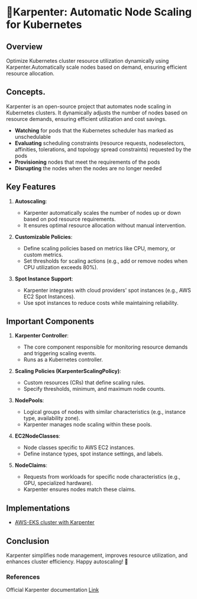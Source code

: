 # 🚀Karpenter: Automatic Node Scaling for Kubernetes

## Overview
Optimize Kubernetes cluster resource utilization dynamically using Karpenter.Automatically scale nodes based on demand, ensuring efficient resource allocation.

## Concepts.

Karpenter is an open-source project that automates node scaling in Kubernetes clusters. It dynamically adjusts the number of nodes based on resource demands, ensuring efficient utilization and cost savings.

* __Watching__ for pods that the Kubernetes scheduler has marked as unschedulable
* __Evaluating__ scheduling constraints (resource requests, nodeselectors, affinities, tolerations, and topology spread constraints) requested by the pods
* __Provisioning__ nodes that meet the requirements of the pods
* __Disrupting__ the nodes when the nodes are no longer needed


## Key Features

1. **Autoscaling**:
   - Karpenter automatically scales the number of nodes up or down based on pod resource requirements.
   - It ensures optimal resource allocation without manual intervention.

2. **Customizable Policies**:
   - Define scaling policies based on metrics like CPU, memory, or custom metrics.
   - Set thresholds for scaling actions (e.g., add or remove nodes when CPU utilization exceeds 80%).

3. **Spot Instance Support**:
   - Karpenter integrates with cloud providers' spot instances (e.g., AWS EC2 Spot Instances).
   - Use spot instances to reduce costs while maintaining reliability.

## Important Components

1. **Karpenter Controller**:
   - The core component responsible for monitoring resource demands and triggering scaling events.
   - Runs as a Kubernetes controller.

2. **Scaling Policies (KarpenterScalingPolicy)**:
   - Custom resources (CRs) that define scaling rules.
   - Specify thresholds, minimum, and maximum node counts.

3. **NodePools**:
   - Logical groups of nodes with similar characteristics (e.g., instance type, availability zone).
   - Karpenter manages node scaling within these pools.

4. **EC2NodeClasses**:
   - Node classes specific to AWS EC2 instances.
   - Define instance types, spot instance settings, and labels.

5. **NodeClaims**:
   - Requests from workloads for specific node characteristics (e.g., GPU, specialized hardware).
   - Karpenter ensures nodes match these claims.

## Implementations 
* [AWS-EKS cluster with Karpenter](https://github.com/er-pankajsaha-devops/node_autoscaling_using_karpenter/blob/main/Implementation-AWS/README.md)

## Conclusion

Karpenter simplifies node management, improves resource utilization, and enhances cluster efficiency. Happy autoscaling! 🚀

### References
Official Karpenter documentation [Link](https://karpenter.sh/docs/)